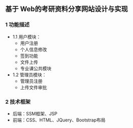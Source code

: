## 基于 Web的考研资料分享网站设计与实现
### 1 功能描述
* 1.1 用户模块：
  * 用户注册
  * 个人信息修改
  * 签到功能
  * 文件上传
  * 专业课公共模块
* 1.2 管理员模块：
  * 管理员注册
  * 上传文件审批
### 2 技术框架
* 后端：SSM框架、JSP
* 前端：CSS、HTML、JQuery、Bootstrap布局
